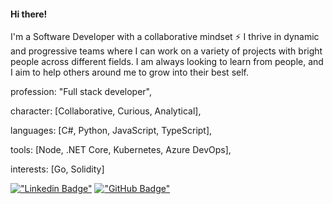 #### Hi there!

I'm a Software Developer with a collaborative mindset ⚡ I thrive in dynamic and progressive teams where I can work on a variety of projects with bright people across different fields.
I am always looking to learn from people, and I aim to help others around me to grow into their best self.
 
  profession: "Full stack developer",
  
  character: [Collaborative, Curious, Analytical],
  
  languages: [C#, Python, JavaScript, TypeScript],
  
  tools: [Node, .NET Core, Kubernetes, Azure DevOps],
  
  interests: [Go, Solidity] 
 
   [!["Linkedin Badge"](https://img.shields.io/badge/LinkedIn-0077B5?style=flat-square&logo=linkedin&logoColor=white)](https://www.linkedin.com/in/constantimi/)
   [!["GitHub Badge"](https://img.shields.io/badge/GitHub-100000?style=flat-square&logo=github&logoColor=white)](https://github.com/constantimi)

